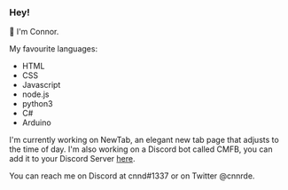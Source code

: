 ### Hey!

👋 I'm Connor.

My favourite languages:
- HTML
- CSS
- Javascript
- node.js
- python3
- C#
- Arduino

I'm currently working on NewTab, an elegant new tab page that adjusts to the time of day.
I'm also working on a Discord bot called CMFB, you can add it to your Discord Server [here](https://cnnd.gq/cmfb).

You can reach me on Discord at cnnd#1337 or on Twitter @cnnrde.
